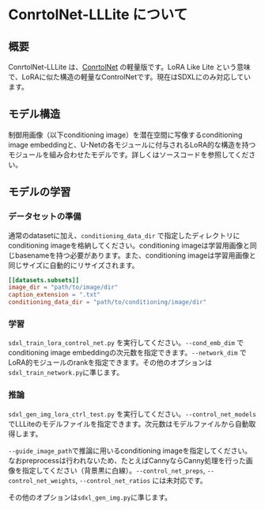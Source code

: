 # ConrtolNet-LLLite について

## 概要
ConrtolNet-LLLite は、[ConrtolNet](https://github.com/lllyasviel/ControlNet) の軽量版です。LoRA Like Lite という意味で、LoRAに似た構造の軽量なControlNetです。現在はSDXLにのみ対応しています。

## モデル構造
制御用画像（以下conditioning image）を潜在空間に写像するconditioning image embeddingと、U-Netの各モジュールに付与されるLoRA的な構造を持つモジュールを組み合わせたモデルです。詳しくはソースコードを参照してください。

## モデルの学習

### データセットの準備
通常のdatasetに加え、`conditioning_data_dir` で指定したディレクトリにconditioning imageを格納してください。conditioning imageは学習用画像と同じbasenameを持つ必要があります。また、conditioning imageは学習用画像と同じサイズに自動的にリサイズされます。

```toml
[[datasets.subsets]]
image_dir = "path/to/image/dir"
caption_extension = ".txt"
conditioning_data_dir = "path/to/conditioning/image/dir"
```

### 学習
`sdxl_train_lora_control_net.py` を実行してください。`--cond_emb_dim` でconditioning image embeddingの次元数を指定できます。`--network_dim` でLoRA的モジュールのrankを指定できます。その他のオプションは`sdxl_train_network.py`に準じます。

### 推論
`sdxl_gen_img_lora_ctrl_test.py` を実行してください。`--control_net_models` でLLLiteのモデルファイルを指定できます。次元数はモデルファイルから自動取得します。

`--guide_image_path`で推論に用いるconditioning imageを指定してください。なおpreprocessは行われないため、たとえばCannyならCanny処理を行った画像を指定してください（背景黒に白線）。`--control_net_preps`, `--control_net_weights`, `--control_net_ratios` には未対応です。

その他のオプションは`sdxl_gen_img.py`に準じます。
